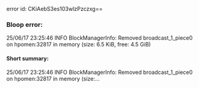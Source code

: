 error id: CKiAebS3es103wlzPzczxg==
### Bloop error:

25/06/17 23:25:46 INFO BlockManagerInfo: Removed broadcast_1_piece0 on hpomen:32817 in memory (size: 6.5 KiB, free: 4.5 GiB)
#### Short summary: 

25/06/17 23:25:46 INFO BlockManagerInfo: Removed broadcast_1_piece0 on hpomen:32817 in memory (size:...